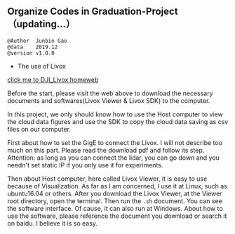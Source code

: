 ## Organize Codes in Graduation-Project（updating...）
```
@Author  Junbin Gao 
@data    2019.12
@version v1.0.0
```

+ The use of Livox

[click me to DJI_Livox homeweb](https://www.livoxtech.com/)

Before the start, please visit the web above to download the necessary documents and softwares(Livox Viewer & Livox SDK) to the computer.

In this project, we only should know how to use the Host computer to view the cloud data figures and use the SDK to copy the cloud data saving as csv files on our computer.

First about how to set the GigE to connect the Livox. I will not describe too much on this part. Please read the download pdf and follow its step. Attention: as long as you can connect the lidar, you can go down and you needn't set static IP if you only use it for experiments.

Then about Host computer, here called Livox Viewer, it is easy to use because of Visualization. As far as I am concerned, I use it at Linux, such as ubuntu16.04 or others. After you download the Livox Viewer, at the Viewer root directory, open the terminal. Then run the ```.sh``` document. You can see the software interface. Of cause, it can also run at Windows. About how to use the software, please reference the document you download or search it on baidu. I believe it is so easy.


